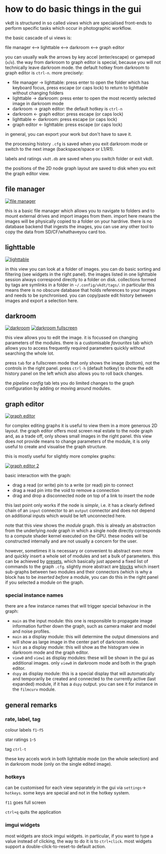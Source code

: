 # how to do basic things in the gui

vkdt is structured in so called *views* which are specialised front-ends
to perform specific tasks which occur in photographic workflow.

the basic cascade of ui views is:

file manager ⟷ lighttable ⟷ darkroom ⟷ graph editor

you can usually walk the arrows by key accel (enter/escape) or gamepad
(`x`/`o`). the way from darkroom to graph editor is special, because you will
not technically leave darkroom mode. the default hotkey from darkroom to
graph editor is `ctrl-n`. more precisely:

* file manager → lighttable: press enter to open the folder which has keyboard focus,
  press escape (or caps lock) to return to lighttable without changing folders
* lighttable → darkroom: press enter to open the most recently selected image in darkroom mode
* darkroom → graph editor: the default hotkey is `ctrl-n`
* darkroom ← graph editor: press escape (or caps lock)
* lighttable ← darkroom: press escape (or caps lock)
* graph editor ← lighttable: press escape (or caps lock)

in general, you can export your work but don't have to save it.

the processing history `.cfg` is saved when you exit darkroom mode or switch to
the next image (backspace/space or L1/R1).

labels and ratings `vkdt.db` are saved when you switch folder or exit vkdt.

the positions of the 2D node graph layout are saved to disk when you exit
the graph editor view.

## file manager

[![file manager](files.jpg)](files.jpg)

this is a basic file manager which allows you to navigate to folders and
to mount external drives and import images from them. import here means the
images will be physically copied to a folder on your hardrive. there is no
database backend that ingests the images, you can use any other tool to copy
the data from SD/CF/whathaveyou card too.

## lighttable

[![lighttable](lighttable.jpg)](lighttable.jpg)

in this view you can look at a folder of images. you can do basic sorting and
filtering (see widgets in the right panel). the images listed in one lighttable
session always correspond directly to a folder on disk. collections formed by
tags are symlinks in a folder in `~/.config/vkdt/tags/`.
in particular this means there is no obscure database that holds references
to your images and needs to be synchronised.
you can copy/paste edit history between images and export a selection here.

## darkroom

[![darkroom](darkroom.jpg)](darkroom.jpg)
[![darkroom fullscreen](darkroom-fs.jpg)](darkroom-fs.jpg)

this view allows you to edit the image. it is focussed on changing parameters of
the modules. there is a customisable *favourites* tab which allows you to access
frequently required parameters quickly without searching the whole lot.

press `tab` for a fullscreen mode that only shows the image (bottom), not the
controls in the right panel. press `ctrl-h` (default hotkey) to show the edit
history panel on the left which also allows you to roll back changes.

the *pipeline config* tab lets you do limited changes to the graph
configuration by adding or moving around modules.


## graph editor

[![graph editor](node-editor.jpg)](node-editor.jpg)

for complex editing graphs it is useful to view them in a more generous 2D
layout. the graph editor offers most screen real estate to the node graph and,
as a trade off, only shows small images in the right panel.
this view does not provide means to change parameters of the module, it is
only useful to create and visualise the graph structure.

this is mostly useful for slightly more complex graphs:

[![graph editor 2](node-editor2.jpg)](node-editor2.jpg)

basic interaction with the graph:

* drag a read (or write) pin to a write (or read) pin to connect
* drag a read pin into the void to remove a connection
* drag and drop a disconnected node on top of a link to insert the node

this last point only works if the node is *simple*, i.e. it has a clearly
defined chain of an `input` connector to an `output` connector and does not
depend on additional inputs which would be left unconnected here.

note that this view shows the *module* graph. this is already an abstraction
from the underlying *node* graph in which a single node directly corresponds
to a compute shader kernel executed on the GPU. these nodes will be constructed
internally and are not usually a concern for the user.

however, sometimes it is necessary or convenient to abstract even more and quickly
insert a whole set of modules and set a bulk of parameters. this can be
achieved by [presets](../presets/readme.md), which basically just append a
fixed list of commands to the graph `.cfg`. slightly more abstract are
[blocks](../blocks/readme.md) which insert sub-graphs between two modules
and their connectors (which is why a block has to be *inserted before* a module,
you can do this in the right panel if you selected a module on the graph.

### special instance names

there are a few instance names that will trigger special
behaviour in the graph:

* `main` as the input module: this one is responsible to propagate
  image information further down the graph, such as camera maker and
  model and noise profiles.
* `main` as a display module: this will determine the output dimensions
  and will show as large image in the center part of darkroom mode.
* `hist` as a display module: this will show as the histogram view
  in darkroom mode and the graph editor.
* `view0` and `view1` as display modules: these will be shown in the
  gui as additional images. only `view0` in darkroom mode and both in
  the graph editor.
* `dspy` as display module: this is a special display that will
  automatically and temporarily be created and connected to the
  currently active (last expanded) module, if it has a `dspy` output.
  you can see it for instance in the `filmcurv` module.




## general remarks

### rate, label, tag

colour labels `f1`-`f5`

star ratings `1`-`5`

tag `ctrl-t`

these key accels work in both lighttable mode (on the whole selection) and in
darkroom mode (only on the single edited image).

### hotkeys

can be customised for each view separately in the gui via `settings`→
`hotkeys`. some keys are special and not in the hotkey system.

`f11` goes full screen

`ctrl+q` quits the application

### imgui widgets

most widgets are stock imgui widgets. in particular, if you want to
type a value instead of clicking, the way to do it is to `ctrl+click`.
most widgets support a double-click-to-reset-to default action.
